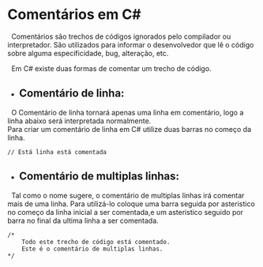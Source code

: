 # Comentários em C#

&nbsp; Comentários são trechos de códigos ignorados pelo compilador ou interpretador. São utilizados para informar o desenvolvedor que lê o código sobre alguma especificidade, bug, alteração, etc.<br>

&nbsp; Em C# existe duas formas de comentar um trecho de código.

* ## Comentário de linha:

&nbsp; O Comentário de linha tornará apenas uma linha em comentário, logo a linha abaixo será interpretada normalmente. <br>
Para criar um comentário de linha em C# utilize duas barras no começo da linha.

```
// Está linha está comentada
```

* ## Comentário de multiplas linhas:

&nbsp; Tal como o nome sugere, o comentário de multiplas linhas irá comentar mais de uma linha. Para utilizá-lo coloque uma barra seguida por asteristico no começo da linha inicial a ser comentada,e um asteristico seguido por barra no final da ultima linha a ser comentada.

```
/* 
    Todo este trecho de código está comentado.
    Este é o comentário de multiplas linhas. 
*/
```